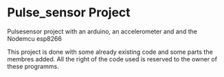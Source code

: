 # Pulse_sensor Project
Pulsesensor project with an arduino, an accelerometer and and the Nodemcu esp8266

This project is done with some already existing code and some parts the membres added. 
All the right of the code used is reserved to the owner of these programms. 
